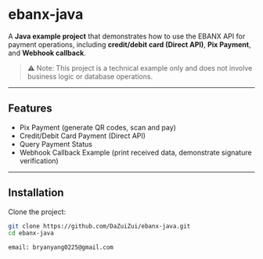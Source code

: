 # ebanx-java

A **Java example project** that demonstrates how to use the EBANX API for payment operations, including **credit/debit card (Direct API)**, **Pix Payment**, and **Webhook callback**.

> ⚠️ Note: This project is a technical example only and does not involve business logic or database operations.

---

## Features

- Pix Payment (generate QR codes, scan and pay)
- Credit/Debit Card Payment (Direct API)
- Query Payment Status
- Webhook Callback Example (print received data, demonstrate signature verification)

---

## Installation

Clone the project:

```bash
git clone https://github.com/DaZuiZui/ebanx-java.git
cd ebanx-java

email: bryanyang0225@gmail.com
